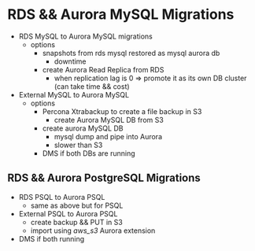 # RDS && Aurora MySQL Migrations

* RDS MySQL to Aurora MySQL migrations
  * options
    * snapshots from rds mysql restored as mysql aurora db
      * downtime
    * create Aurora Read Replica from RDS
      * when replication lag is 0 => promote it as its own DB cluster (can take time && cost)
* External MySQL to Aurora MySQL
  * options
    * Percona Xtrabackup to create a file backup in S3
      * create Aurora MySQL DB from S3
    * create aurora MySQL DB
      * mysql dump and pipe into Aurora
      * slower than S3
    * DMS if both DBs are running

## RDS && Aurora PostgreSQL Migrations

* RDS PSQL to Aurora PSQL
  * same as above but for PSQL
* External PSQL to Aurora PSQL
  * create backup && PUT in S3
  * import using *aws_s3* Aurora extension
* DMS if both running
